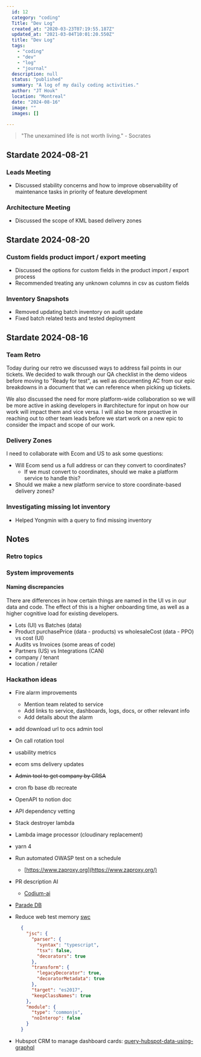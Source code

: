 ```yaml
---
  id: 12
  category: "coding"
  Title: "Dev Log"
  created_at: "2020-03-23T07:19:55.187Z"
  updated_at: "2021-03-04T10:01:20.550Z"
  title: "Dev Log"
  tags: 
    - "coding"
    - "dev"
    - "log"
    - "journal"
  description: null
  status: "published"
  summary: "A log of my daily coding activities."
  author: "JT Houk"
  location: "Montreal"
  date: "2024-08-16"
  image: ""
  images: []

---
```


> "The unexamined life is not worth living." - Socrates

## Stardate 2024-08-21

### Leads Meeting

- Discussed stability concerns and how to improve observability of maintenance tasks in priority of feature development

### Architecture Meeting

- Discussed the scope of KML based delivery zones

## Stardate 2024-08-20

### Custom fields product import / export meeting

- Discussed the options for custom fields in the product import / export process
- Recommended treating any unknown columns in csv as custom fields

### Inventory Snapshots

- Removed updating batch inventory on audit update
- Fixed batch related tests and tested deployment

## Stardate 2024-08-16

### Team Retro

Today during our retro we discussed ways to address fail points in our tickets.
We decided to walk through our QA checklist in the demo videos before moving to "Ready for test",
as well as documenting AC from our epic breakdowns in a document that we can reference when picking up tickets.

We also discussed the need for more platform-wide collaboration so we will be more active in asking developers in #architecture
for input on how our work will impact them and vice versa. I will also be more proactive in reaching out to other team leads
before we start work on a new epic to consider the impact and scope of our work.

### Delivery Zones

I need to collaborate with Ecom and US to ask some questions:

- Will Ecom send us a full address or can they convert to coordinates?
  - If we must convert to coordinates, should we make a platform service to handle this?
- Should we make a new platform service to store coordinate-based delivery zones?

### Investigating missing lot inventory

- Helped Yongmin with a query to find missing inventory

## Notes

### Retro topics

### System improvements

#### Naming discrepancies

There are differences in how certain things are named in the UI vs in our data and code.
The effect of this is a higher onboarding time, as well as a higher cognitive load for existing developers.

- Lots (UI) vs Batches (data)
- Product purchasePrice (data - products) vs wholesaleCost (data - PPO) vs cost (UI)
- Audits vs Invoices (some areas of code)
- Partners (US) vs Integrations (CAN)
- company / tenant
- location / retailer

### Hackathon ideas

- Fire alarm improvements
  - Mention team related to service
  - Add links to service, dashboards, logs, docs, or other relevant info
  - Add details about the alarm
- add download url to ocs admin tool
- On call rotation tool
- usability metrics
- ecom sms delivery updates
- ~~Admin tool to get company by CRSA~~
- cron fb base db recreate
- OpenAPI to notion doc
- API dependency vetting
- Stack destroyer lambda
- Lambda image processor (cloudinary replacement)
- yarn 4
- Run automated OWASP test on a schedule
  - [https://www.zaproxy.org](https://www.zaproxy.org/)
- PR description AI
  - [Codium-ai](https://github.com/Codium-ai/pr-agent?tab=readme-ov-file#installation)
- [Parade DB](https://www.paradedb.com/)
- Reduce web test memory [swc](https://www.npmjs.com/package/@swc/jest)
  
  ```json
    {
      "jsc": {
        "parser": {
          "syntax": "typescript",
          "tsx": false,
          "decorators": true
        },
        "transform": {
          "legacyDecorator": true,
          "decoratorMetadata": true
        },
        "target": "es2017",
        "keepClassNames": true
      },
      "module": {
        "type": "commonjs",
        "noInterop": false
      }
    }
    ```

- Hubspot CRM to manage dashboard cards: [query-hubspot-data-using-graphql](https://developers.hubspot.com/docs/cms/data/query-hubspot-data-using-graphql)
